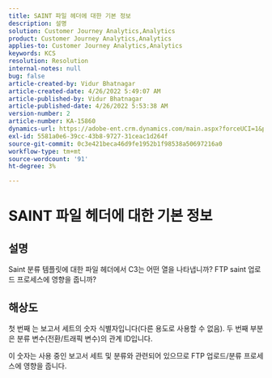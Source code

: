 ```yaml
---
title: SAINT 파일 헤더에 대한 기본 정보
description: 설명
solution: Customer Journey Analytics,Analytics
product: Customer Journey Analytics,Analytics
applies-to: Customer Journey Analytics,Analytics
keywords: KCS
resolution: Resolution
internal-notes: null
bug: false
article-created-by: Vidur Bhatnagar
article-created-date: 4/26/2022 5:49:07 AM
article-published-by: Vidur Bhatnagar
article-published-date: 4/26/2022 5:53:38 AM
version-number: 2
article-number: KA-15860
dynamics-url: https://adobe-ent.crm.dynamics.com/main.aspx?forceUCI=1&pagetype=entityrecord&etn=knowledgearticle&id=95065292-24c5-ec11-a7b6-0022480a1004
exl-id: 5581a0e6-39cc-43b8-9727-31ceac1d264f
source-git-commit: 0c3e421beca46d9fe1952b1f98538a50697216a0
workflow-type: tm+mt
source-wordcount: '91'
ht-degree: 3%

---
```


# SAINT 파일 헤더에 대한 기본 정보

## 설명


Saint 분류 템플릿에 대한 파일 헤더에서 C3는 어떤 열을 나타냅니까? FTP saint 업로드 프로세스에 영향을 줍니까?


## 해상도


첫 번째 는 보고서 세트의 숫자 식별자입니다(다른 용도로 사용할 수 없음). 두 번째 부분은 분류 변수(전환/트래픽 변수)의 관계 ID입니다.

이 숫자는 사용 중인 보고서 세트 및 분류와 관련되어 있으므로 FTP 업로드/분류 프로세스에 영향을 줍니다.
